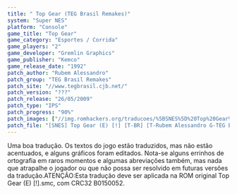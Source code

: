 ```yaml
---
title: " Top Gear (TEG Brasil Remakes)"
system: "Super NES"
platform: "Console"
game_title: "Top Gear"
game_category: "Esportes / Corrida"
game_players: "2"
game_developer: "Gremlin Graphics"
game_publisher: "Kemco"
game_release_date: "1992"
patch_author: "Rubem Alessandro"
patch_group: "TEG Brasil Remakes"
patch_site: "//www.tegbrasil.cjb.net/"
patch_version: "???"
patch_release: "26/05/2009"
patch_type: "IPS"
patch_progress: "90%"
patch_images: ["//img.romhackers.org/traducoes/%5BSNES%5D%20Top%20Gear%20-%20TEG%20Brasil%20-%201.png","//img.romhackers.org/traducoes/%5BSNES%5D%20Top%20Gear%20-%20TEG%20Brasil%20-%202.png","//img.romhackers.org/traducoes/%5BSNES%5D%20Top%20Gear%20-%20TEG%20Brasil%20-%203.png"]
patch_file: "[SNES] Top Gear (E) [!] [T-BR] [T-Rubem Alessandro G-TEG Brasil Remakes] [P-90% A-2009].zip"
---
```

Uma boa tradução. Os textos do jogo estão traduzidos, mas não estão acentuados, e alguns gráficos foram editados. Nota-se alguns errinhos de ortografia em raros momentos e algumas abreviações também, mas nada que atrapalhe o jogador ou que não possa ser resolvido em futuras versões da tradução.ATENÇÃO:Esta tradução deve ser aplicada na ROM original Top Gear (E) [!].smc, com CRC32 B0150052.